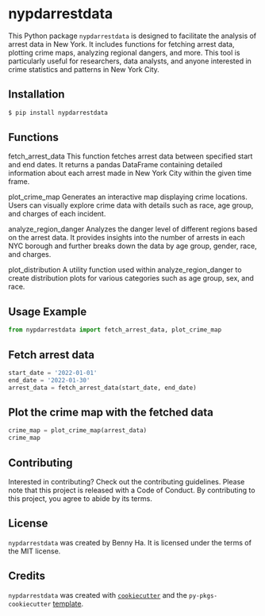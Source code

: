 # nypdarrestdata

This Python package `nypdarrestdata` is designed to facilitate the analysis of arrest data in New York. It includes functions for fetching arrest data, plotting crime maps, analyzing regional dangers, and more. This tool is particularly useful for researchers, data analysts, and anyone interested in crime statistics and patterns in New York City.

## Installation

```bash
$ pip install nypdarrestdata
```
## Functions
fetch_arrest_data
This function fetches arrest data between specified start and end dates. It returns a pandas DataFrame containing detailed information about each arrest made in New York City within the given time frame.

plot_crime_map
Generates an interactive map displaying crime locations. Users can visually explore crime data with details such as race, age group, and charges of each incident.

analyze_region_danger
Analyzes the danger level of different regions based on the arrest data. It provides insights into the number of arrests in each NYC borough and further breaks down the data by age group, gender, race, and charges.

plot_distribution
A utility function used within analyze_region_danger to create distribution plots for various categories such as age group, sex, and race.

## Usage Example

```python
from nypdarrestdata import fetch_arrest_data, plot_crime_map
```
## Fetch arrest data
```python
start_date = '2022-01-01'
end_date = '2022-01-30'
arrest_data = fetch_arrest_data(start_date, end_date)
```
## Plot the crime map with the fetched data
```python
crime_map = plot_crime_map(arrest_data)
crime_map
```
## Contributing

Interested in contributing? Check out the contributing guidelines. Please note that this project is released with a Code of Conduct. By contributing to this project, you agree to abide by its terms.

## License

`nypdarrestdata` was created by Benny Ha. It is licensed under the terms of the MIT license.

## Credits

`nypdarrestdata` was created with [`cookiecutter`](https://cookiecutter.readthedocs.io/en/latest/) and the `py-pkgs-cookiecutter` [template](https://github.com/py-pkgs/py-pkgs-cookiecutter).
